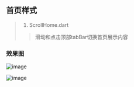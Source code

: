 ## 首页样式  


>   1. ScrollHome.dart    
>    > 滑动和点击顶部tabBar切换首页展示内容  

### 效果图  

  ![image](https://github.com/zhanlianglucky/flutter_demo/tree/master/lib/home_type/img/home_page1.png)     
   
  ![image](https://github.com/zhanlianglucky/flutter_demo/tree/master/lib/home_type/img/home_page2.png)  

